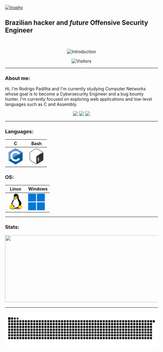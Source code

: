 [![trophy](https://github-profile-trophy.vercel.app/?username=pad1ryoshi&title=Stars,Followers,Commits,Repositories,MultipleLang,PullReques,Experience&theme=onedark)](https://github.com/ryo-ma/github-profile-trophy)

## Brazilian hacker and *future* Offensive Security Engineer 
<br>

<p align="center">
  <img src="https://readme-typing-svg.herokuapp.com?font=JetBrains+Mono&duration=2000&color=00FF00&center=true&vCenter=true&lines=root@fbi.gov:~%23" alt="Introduction">
</p>
<p align="center">
  <img src="https://profile-counter.glitch.me/pad1ryoshi/count.svg" alt="Visitors">
</p>

---
### About me:

Hi, I'm Rodrigo Padilha and I'm currently studying Computer Networks whose goal is to become a Cybersecurity Engineer and a bug bounty hunter. I'm currently focused on exploring web applications and low-level languages such as C and Assembly.

<div align="center"> 
  <a href="https://www.linkedin.com/in/rodrigo-padilha-5663152b6" target="_blank"><img src="https://img.shields.io/badge/-LinkedIn-%230077B5?style=for-the-badge&logo=linkedin&logoColor=white" target="_blank"></a> 
  <a href = "mailto:rodripadidev@gmail.com"><img src="https://img.shields.io/badge/-Gmail-%23333?style=for-the-badge&logo=gmail&logoColor=white" target="_blank"></a>
  <a href="https://www.youtube.com/watch?v=dkObgKrscpk&pp=ygUPZXZlcnl0aGluZyBlbmRz" target="_blank"><img src="https://img.shields.io/badge/OnlyFans-%231877F2.svg?&style=for-the-badge&logo=onlyfans&logoColor=white" target="_blank"></a> 
</div>

---

### Languages:

| C | Bash |
| ---- | ---- |
| <img src="https://github.com/devicons/devicon/blob/master/icons/c/c-original.svg" title="C"  alt="C" width="55" height="55"/> | <img src="https://github.com/devicons/devicon/blob/master/icons/bash/bash-original.svg" title="Bash" alt="Bash" width="55" height="55"/> |

### OS:

| Linux | Windows |
| ---- | ---- |
| <img src="https://github.com/devicons/devicon/blob/master/icons/linux/linux-original.svg" title="Linux"  alt="Linux" width="55" height="55"/> | <img src="https://github.com/devicons/devicon/blob/master/icons/windows11/windows11-original.svg" title="Windows11" alt="Windows11" width="55" height="55"/> |

---
### Stats:

<p align="center">
  <img width="800" height="220" src="https://streak-stats.demolab.com?user=pad1ryoshi&theme=hacker&hide_border=true&border_radius=4&date_format=M%20j%5B%2C%20Y%5D&mode=weekly&card_width=800">
</p>

---

###

  ![My Snake](https://github.com/pad1ryoshi/pad1ryoshi/blob/main/.github/workflows/github-contribution-grid-snake.svg)
